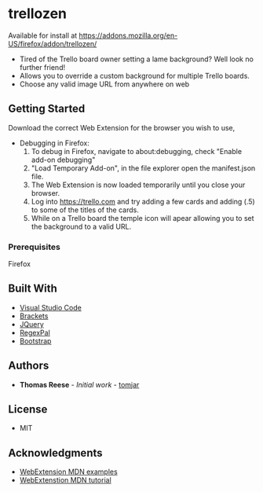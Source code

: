 # trellozen
Available for install at https://addons.mozilla.org/en-US/firefox/addon/trellozen/

* Tired of the Trello board owner setting a lame background? Well look no further friend!
* Allows you to override a custom background for multiple Trello boards.
* Choose any valid image URL from anywhere on web

## Getting Started

Download the correct Web Extension for the browser you wish to use,

* Debugging in Firefox: 
   1. To debug in Firefox, navigate to about:debugging, check "Enable add-on debugging"
   2. "Load Temporary Add-on", in the file explorer open the manifest.json file.
   3. The Web Extension is now loaded temporarily until you close your browser.
   4. Log into https://trello.com and try adding a few cards and adding (.5) to some of the titles of the cards.
   5. While on a Trello board the temple icon will apear allowing you to set the background to a valid URL.

### Prerequisites

Firefox

## Built With
* [Visual Studio Code](https://code.visualstudio.com/)
* [Brackets](https://brackets.io/)
* [JQuery](https://jquery.com/)
* [RegexPal](http://www.regexpal.com/)
* [Bootstrap](https://getbootstrap.com/)

## Authors

* **Thomas Reese** - *Initial work* - [tomjar](https://github.com/tomjar)

## License

* MIT

## Acknowledgments

* [WebExtension MDN examples](https://github.com/mdn/webextensions-examples)
* [WebExtenstion MDN tutorial](https://developer.mozilla.org/en-US/Add-ons/WebExtensions/Your_first_WebExtension)

